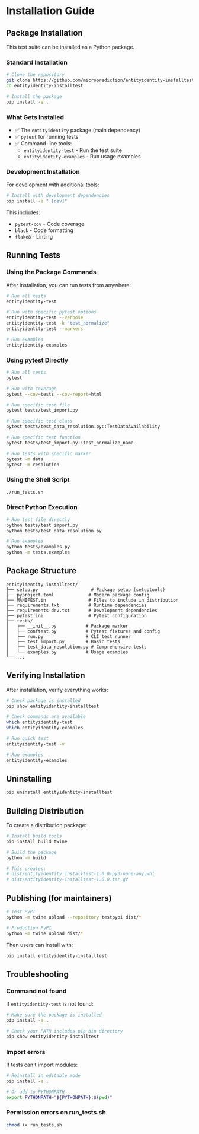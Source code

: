 # Installation Guide

## Package Installation

This test suite can be installed as a Python package.

### Standard Installation

```bash
# Clone the repository
git clone https://github.com/microprediction/entityidentity-installtest.git
cd entityidentity-installtest

# Install the package
pip install -e .
```

### What Gets Installed

- ✅ The `entityidentity` package (main dependency)
- ✅ `pytest` for running tests
- ✅ Command-line tools:
  - `entityidentity-test` - Run the test suite
  - `entityidentity-examples` - Run usage examples

### Development Installation

For development with additional tools:

```bash
# Install with development dependencies
pip install -e ".[dev]"
```

This includes:
- `pytest-cov` - Code coverage
- `black` - Code formatting
- `flake8` - Linting

## Running Tests

### Using the Package Commands

After installation, you can run tests from anywhere:

```bash
# Run all tests
entityidentity-test

# Run with specific pytest options
entityidentity-test --verbose
entityidentity-test -k "test_normalize"
entityidentity-test --markers

# Run examples
entityidentity-examples
```

### Using pytest Directly

```bash
# Run all tests
pytest

# Run with coverage
pytest --cov=tests --cov-report=html

# Run specific test file
pytest tests/test_import.py

# Run specific test class
pytest tests/test_data_resolution.py::TestDataAvailability

# Run specific test function
pytest tests/test_import.py::test_normalize_name

# Run tests with specific marker
pytest -m data
pytest -m resolution
```

### Using the Shell Script

```bash
./run_tests.sh
```

### Direct Python Execution

```bash
# Run test file directly
python tests/test_import.py
python tests/test_data_resolution.py

# Run examples
python tests/examples.py
python -m tests.examples
```

## Package Structure

```
entityidentity-installtest/
├── setup.py                    # Package setup (setuptools)
├── pyproject.toml             # Modern package config
├── MANIFEST.in                # Files to include in distribution
├── requirements.txt           # Runtime dependencies
├── requirements-dev.txt       # Development dependencies
├── pytest.ini                 # Pytest configuration
├── tests/
│   ├── __init__.py           # Package marker
│   ├── conftest.py           # Pytest fixtures and config
│   ├── run.py                # CLI test runner
│   ├── test_import.py        # Basic tests
│   ├── test_data_resolution.py # Comprehensive tests
│   └── examples.py           # Usage examples
└── ...
```

## Verifying Installation

After installation, verify everything works:

```bash
# Check package is installed
pip show entityidentity-installtest

# Check commands are available
which entityidentity-test
which entityidentity-examples

# Run quick test
entityidentity-test -v

# Run examples
entityidentity-examples
```

## Uninstalling

```bash
pip uninstall entityidentity-installtest
```

## Building Distribution

To create a distribution package:

```bash
# Install build tools
pip install build twine

# Build the package
python -m build

# This creates:
# dist/entityidentity_installtest-1.0.0-py3-none-any.whl
# dist/entityidentity-installtest-1.0.0.tar.gz
```

## Publishing (for maintainers)

```bash
# Test PyPI
python -m twine upload --repository testpypi dist/*

# Production PyPI
python -m twine upload dist/*
```

Then users can install with:
```bash
pip install entityidentity-installtest
```

## Troubleshooting

### Command not found

If `entityidentity-test` is not found:
```bash
# Make sure the package is installed
pip install -e .

# Check your PATH includes pip bin directory
pip show entityidentity-installtest
```

### Import errors

If tests can't import modules:
```bash
# Reinstall in editable mode
pip install -e .

# Or add to PYTHONPATH
export PYTHONPATH="${PYTHONPATH}:$(pwd)"
```

### Permission errors on run_tests.sh

```bash
chmod +x run_tests.sh
```

